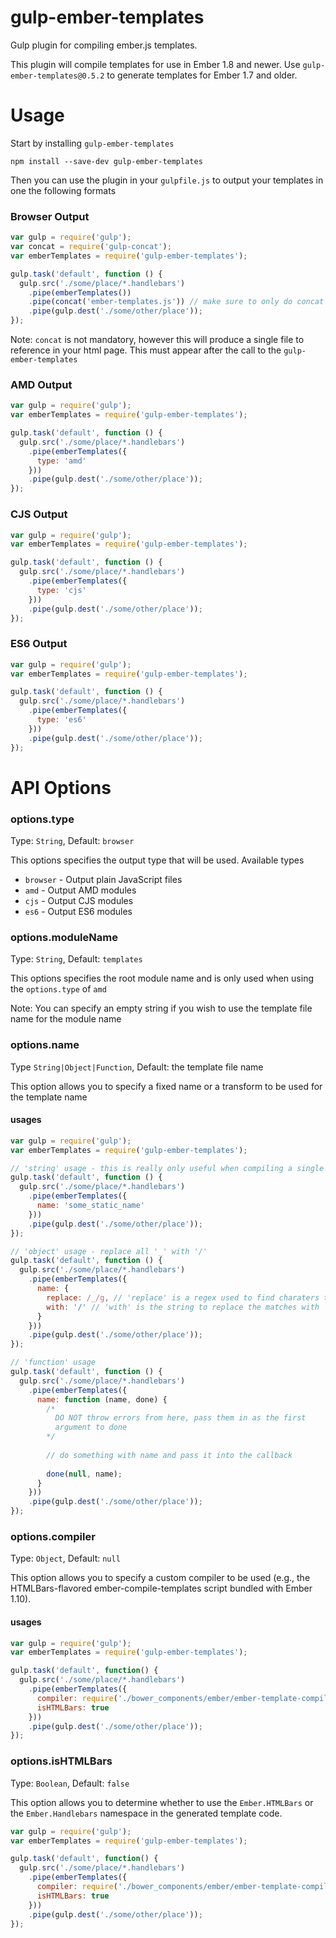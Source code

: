 gulp-ember-templates
====================

Gulp plugin for compiling ember.js templates.

This plugin will compile templates for use in Ember 1.8 and newer. Use `gulp-ember-templates@0.5.2` to generate templates for Ember 1.7 and older.

Usage
====================
Start by installing ``` gulp-ember-templates ```

```
npm install --save-dev gulp-ember-templates
```

Then you can use the plugin in your ```gulpfile.js``` to output your templates
in one the following formats

### Browser Output

```javascript
var gulp = require('gulp');
var concat = require('gulp-concat');
var emberTemplates = require('gulp-ember-templates');

gulp.task('default', function () {
  gulp.src('./some/place/*.handlebars')
    .pipe(emberTemplates())
    .pipe(concat('ember-templates.js')) // make sure to only do concat after
    .pipe(gulp.dest('./some/other/place'));
});
```

Note: ``` concat ``` is not mandatory, however this will produce a single file
to reference in your html page. This must appear after the call to the 
``` gulp-ember-templates ```

### AMD Output

```javascript
var gulp = require('gulp');
var emberTemplates = require('gulp-ember-templates');

gulp.task('default', function () {
  gulp.src('./some/place/*.handlebars')
    .pipe(emberTemplates({
      type: 'amd'
    }))
    .pipe(gulp.dest('./some/other/place'));
});
```

### CJS Output

```javascript
var gulp = require('gulp');
var emberTemplates = require('gulp-ember-templates');

gulp.task('default', function () {
  gulp.src('./some/place/*.handlebars')
    .pipe(emberTemplates({
      type: 'cjs'
    }))
    .pipe(gulp.dest('./some/other/place'));
});
```

### ES6 Output

```javascript
var gulp = require('gulp');
var emberTemplates = require('gulp-ember-templates');

gulp.task('default', function () {
  gulp.src('./some/place/*.handlebars')
    .pipe(emberTemplates({
      type: 'es6'
    }))
    .pipe(gulp.dest('./some/other/place'));
});
```

API Options
====================

### options.type

Type: ``` String ```,
Default: ``` browser ```

This options specifies the output type that will be used. Available types
* ``` browser ``` - Output plain JavaScript files
* ``` amd ``` - Output AMD modules
* ``` cjs ``` - Output CJS modules
* ``` es6 ``` - Output ES6 modules

### options.moduleName

Type: ``` String ```,
Default: ``` templates ```

This options specifies the root module name and is only used
when using the ``` options.type ``` of ``` amd ```

Note: You can specify an empty string if you wish to use the template file name
for the module name

### options.name

Type ``` String|Object|Function ```,
Default: the template file name

This option allows you to specify a fixed name or a transform to be used for 
the template name

#### usages

```javascript
var gulp = require('gulp');
var emberTemplates = require('gulp-ember-templates');

// 'string' usage - this is really only useful when compiling a single template
gulp.task('default', function () {
  gulp.src('./some/place/*.handlebars')
    .pipe(emberTemplates({
      name: 'some_static_name'
    }))
    .pipe(gulp.dest('./some/other/place'));
});

// 'object' usage - replace all '_' with '/'
gulp.task('default', function () {
  gulp.src('./some/place/*.handlebars')
    .pipe(emberTemplates({
      name: {
        replace: /_/g, // 'replace' is a regex used to find charaters to replace
        with: '/' // 'with' is the string to replace the matches with
      }
    }))
    .pipe(gulp.dest('./some/other/place'));
});

// 'function' usage
gulp.task('default', function () {
  gulp.src('./some/place/*.handlebars')
    .pipe(emberTemplates({
      name: function (name, done) {
        /*
          DO NOT throw errors from here, pass them in as the first
          argument to done
        */
        
        // do something with name and pass it into the callback
        
        done(null, name);
      }
    }))
    .pipe(gulp.dest('./some/other/place'));
});
```

### options.compiler

Type: ``` Object ```,
Default: ``` null ```

This option allows you to specify a custom compiler to be used (e.g., the HTMLBars-flavored ember-compile-templates script bundled with Ember 1.10).

#### usages

```javascript
var gulp = require('gulp');
var emberTemplates = require('gulp-ember-templates');

gulp.task('default', function() {
  gulp.src('./some/place/*.handlebars')
    .pipe(emberTemplates({
      compiler: require('./bower_components/ember/ember-template-compiler'), // custom compiler object
      isHTMLBars: true
    }))
    .pipe(gulp.dest('./some/other/place'));
});
```

### options.isHTMLBars

Type: ``` Boolean ```,
Default: ``` false ```

This option allows you to determine whether to use the `Ember.HTMLBars` or the `Ember.Handlebars` namespace in the generated template code.

```javascript
var gulp = require('gulp');
var emberTemplates = require('gulp-ember-templates');

gulp.task('default', function() {
  gulp.src('./some/place/*.handlebars')
    .pipe(emberTemplates({
      compiler: require('./bower_components/ember/ember-template-compiler'),
      isHTMLBars: true                                                       // generates Ember.HTMLBars.template( ... )
    }))
    .pipe(gulp.dest('./some/other/place'));
});
```
